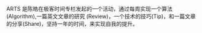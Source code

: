 ARTS 是陈皓在极客时间专栏发起的一个活动，通过每周实现一个算法(Algorithm),一篇英文文章的研究 (Review)，一个技术的技巧(Tip)，和一篇文章的分享(Share)，坚持一年的时间，来实现自我的提升。